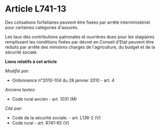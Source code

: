 # Article L741-13

Des cotisations forfaitaires peuvent être fixées par arrêté interministériel pour certaines catégories d'assurés.

Les taux des contributions patronales et ouvrières dues pour les stagiaires remplissant les conditions fixées par décret en
Conseil d'Etat peuvent être réduits par arrêté des ministres chargés de l'agriculture, du budget et de la sécurité sociale.

**Liens relatifs à cet article**

_Modifié par_:

  - Ordonnance n°2010-104 du 28 janvier 2010 - art. 4

_Anciens textes_:

  - Code rural ancien - art. 1031 (M)

_Cité par_:

  - Code de la sécurité sociale. - art. L136-2 (V)
  - Code rural - art. R741-65 (V)
